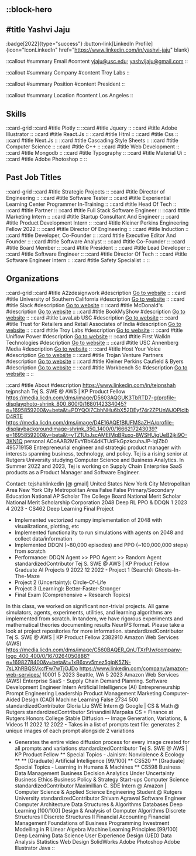 ::block-hero
---
#title
Yashvi Jaju
---

:badge[2022]{type="success"}
:button-link[LinkedIn Profile]{icon="IconLinkedIn" href="https://www.linkedin.com/in/yashvi-jaju" blank}

::callout
#summary
Email
#content
yjaju@usc.edu; yashvijaju@gmail.com
::

::callout
#summary
Company
#content
Troy Labs
::

::callout
#summary
Position
#content
President
::

::callout
#summary
Location
#content
Los Angeles
::

## Skills
::card-grid
::card
#title
Plotly
::
::card
#title
Jquery
::
::card
#title
Adobe Illustrator
::
::card
#title
React.Js
::
::card
#title
Html
::
::card
#title
Css
::
::card
#title
Next.Js
::
::card
#title
Cascading Style Sheets
::
::card
#title
Computer Science
::
::card
#title
C++
::
::card
#title
Web Development
::
::card
#title
Mongodb
::
::card
#title
Typography
::
::card
#title
Material Ui
::
::card
#title
Adobe Photoshop
::
::

## Past Job Titles
::card-grid
::card
#title
Strategic Projects
::
::card
#title
Director of Engineering
::
::card
#title
Software Tester
::
::card
#title
Experiential Learning Center Programmer In-Training
::
::card
#title
Head Of Tech
::
::card
#title
Partner
::
::card
#title
Full Stack Software Engineer
::
::card
#title
Marketing Intern
::
::card
#title
Startup Consultant And Engineer
::
::card
#title
Product Development Intern
::
::card
#title
Kleiner Perkins Engineering Fellow 2022
::
::card
#title
Director Of Engineering
::
::card
#title
Induction
::
::card
#title
Developer, Co-Founder
::
::card
#title
Executive Editor And Founder
::
::card
#title
Software Analyst
::
::card
#title
Co-Founder
::
::card
#title
Board Member
::
::card
#title
President
::
::card
#title
Lead Developer
::
::card
#title
Software Engineer
::
::card
#title
Director Of Tech
::
::card
#title
Software Engineer Intern
::
::card
#title
Safety Specialist
::
::

## Organizations
::card-grid
::card
#title
A2zdesignwork
#description
[Go to website](a2zdesignwork.com)
::
::card
#title
University of Southern California
#description
[Go to website](usc.edu)
::
::card
#title
Slack
#description
[Go to website](slack.com)
::
::card
#title
McDonald's
#description
[Go to website](mcdonalds.com)
::
::card
#title
BookMyShow
#description
[Go to website](bookmyshow.com)
::
::card
#title
LavaLab USC
#description
[Go to website](usclavalab.org)
::
::card
#title
Trust for Retailers and Retail Associates of India
#description
[Go to website](trrain.org)
::
::card
#title
Troy Labs
#description
[Go to website](troylabs.vc)
::
::card
#title
Uniflow Power
#description
[Go to website](uniflowpower.com)
::
::card
#title
First WalkIn Technologies
#description
[Go to website](getwalk.in)
::
::card
#title
USC Annenberg Media
#description
[Go to website](uscannenbergmedia.com)
::
::card
#title
Host Your Voice
#description
[Go to website](hostyourvoice.org)
::
::card
#title
Trojan Venture Partners
#description
[Go to website](trojanventurepartners.com)
::
::card
#title
Kleiner Perkins Caufield & Byers
#description
[Go to website](kpcb.com)
::
::card
#title
Workbench Sc
#description
[Go to website](workbenchsc.com)
::
::

::card
#title
About
#description
https://www.linkedin.com/in/tejpnshah tejpnshah Tej S. SWE @ AWS | KP Product Fellow https://media.licdn.com/dms/image/D5603AQGUK3TbRTD7-g/profile-displayphoto-shrink_800_800/0/1680142334045?e=1695859200&v=beta&t=PDYQOi7CbhNHu6bX52DEyf74r2ZPUnWJOPlcIbD4RTE https://media.licdn.com/dms/image/D4E16AQEfBIUFMSaZHA/profile-displaybackgroundimage-shrink_350_1400/0/1666217243039?e=1695859200&v=beta&t=vTZ1UbJscAMEIMqBRuxo-8WSHUigUeB2jki9O-3KN1Q personal ACoAAB2MEvYBbK4dKTUdFkGpzkcuhaJP-IqIZb0 495719158 Entrepreneurial engineer and strategic product manager with interests spanning business, technology, and policy. Tej is a rising senior at Rutgers University studying Computer Science and Business Analytics. In Summer 2022 and 2023, Tej is working on Supply Chain Enterprise SaaS products as a Product Manager and Software Engineer. 

Contact: tejshahlinkedin [@ gmail] United States New York City Metropolitan Area New York City Metropolitan Area False False Primary/Secondary Education National AP Scholar The College Board National Merit Scholar National Merit Scholarship Corporation 2048 Deep RL PPO & DDQN 1 2023 4 2023 - CS462 Deep Learning Final Project
- Implemented vectorized numpy implementation of 2048 with visualizations, plotting, etc
- Implemented functionality to run simulations with agents on 2048 and collect data/information
- Implemented DDQN (~80,000 episodes) and PPO (~100,000,000 steps) from scratch
- Performance: DDQN Agent >> PPO Agent >> Random Agent standardizedContributor Tej S. SWE @ AWS | KP Product Fellow Graduate AI Projects 9 2022 12 2022 - Project 1 (Search): Ghosts-In-The-Maze
- Project 2 (Uncertainty): Circle-Of-Life
- Project 3 (Learning): Better-Faster-Stronger
- Final Exam (Comprehensive + Research Topics)

In this class, we worked on significant non-trivial projects. All game simulators, agents, experiments, utilities, and learning algorithms are implemented from scratch. In tandem, we have rigorous experiments and mathematical theories documenting results NeurIPS format. Please take a look at project repositories for more information. standardizedContributor Tej S. SWE @ AWS | KP Product Fellow 2382910 Amazon Web Services (AWS) https://media.licdn.com/dms/image/C560BAQER_QnUTXrPJw/company-logo_400_400/0/1670264050886?e=1698278400&v=beta&t=1xB6xvv5mez5gjpK5ZN-7sLXhRBQSVkcfFw7wTjOJDo https://www.linkedin.com/company/amazon-web-services/ 10001 5 2023 Seattle, WA 5 2023 Amazon Web Services (AWS) Enterprise SaaS - Supply Chain Demand Planning. Software Development Engineer Intern Artificial Intelligence (AI) Entrepreneurship Prompt Engineering Leadership Product Management Marketing Computer-Aided Design (CAD) Machine Learning False 2734 500 standardizedContributor Gloria Liu SWE Intern @ Google | CS & Math @ Rutgers standardizedContributor Srinandini Marpaka CS + Finance at Rutgers Honors College Stable Diffusion -- Image Generation, Variations, & Videos 11 2022 12 2022 - Takes in a list of prompts text file: generates 2 unique images of each prompt alongside 2 variations
- Generates the entire video diffusion process for every image created for all prompts and variations standardizedContributor Tej S. SWE @ AWS | KP Product Fellow ** Special Topics - Jainism: Nonviolence & Ecology ** ** [Graduate] Artificial Intelligence [99/100] ** CS520 ** [Graduate] Special Topics - Learning in Humans & Machines ** CS598 Business Data Management Business Decision Analytics Under Uncertainty Business Ethics Business Policy & Strategy Start-ups Computer Science standardizedContributor Maximillian C. SDE Intern @ Amazon | Computer Science & Applied Science Engineering Student @ Rutgers University standardizedContributor Shivam Agrawal Software Engineer Computer Architecture Data Structures & Algorithms Databases Deep Learning [100/100] Design & Analysis of Computer Algorithms Discrete Structures I Discrete Structures II Financial Accounting Financial Management Foundations of Business Programming Investment Modelling in R Linear Algebra Machine Learning Principles [99/100] Deep Learning Data Science User Experience Design (UED) Data Analysis Statistics Web Design SolidWorks Adobe Photoshop Adobe Illustrator Java
::
